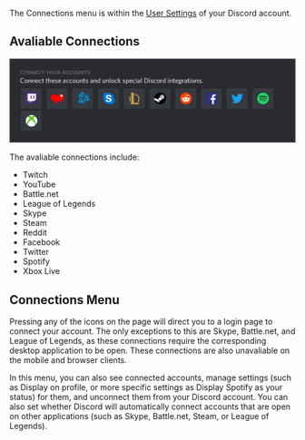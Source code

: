 <!-- TITLE: Connections -->
<!-- SUBTITLE: Connect your Discord account to your other accounts! -->

The Connections menu is within the [User Settings](/user-settings) of your Discord account. 

## Avaliable Connections

![Connections | Desktop App (Windows)](/uploads/e-96-faa.png "Connections | Desktop App (Windows)")

The avaliable connections include:
* Twitch
* YouTube
* Battle.​net
* League of Legends
* Skype
* Steam
* Reddit
* Facebook
* Twitter
* Spotify
* Xbox Live


## Connections Menu

Pressing any of the icons on the page will direct you to a login page to connect your account. The only exceptions to this are Skype, Battle.​net, and League of Legends, as these connections require the corresponding desktop application to be open. These connections are also unavaliable on the mobile and browser clients.

In this menu, you can also see connected accounts, manage settings (such as Display on profile, or more specific settings as Display Spotify as your status) for them, and unconnect them from your Discord account. You can also set whether Discord will automatically connect accounts that are open on other applications (such as Skype, Battle.net, Steam, or League of Legends).